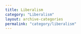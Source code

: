 ```yaml
---
title: Liberalism
category: "Liberalism"
layout: archive-categories
permalink: "category/liberalism"
---
```

